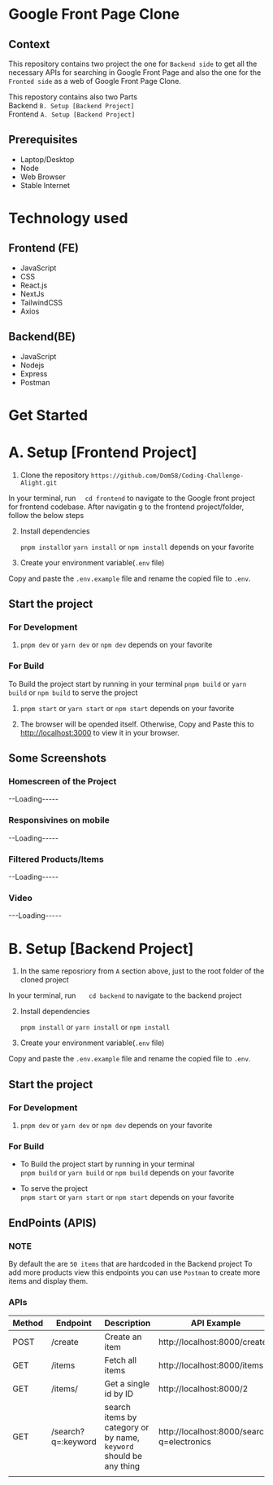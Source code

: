 # Google Front Page Clone

## Context

This repository contains two project the one for `Backend side` to get all the necessary APIs for searching in Google Front Page and also the one for the `Fronted side` as a web of Google Front Page Clone.

This repostory contains also two Parts <br/>
Backend `B. Setup [Backend Project]` <br/>
Frontend `A. Setup [Backend Project]`

## Prerequisites

- Laptop/Desktop
- Node
- Web Browser
- Stable Internet

# Technology used

## Frontend (FE)

- JavaScript
- CSS
- React.js
- NextJs
- TailwindCSS
- Axios

## Backend(BE)

- JavaScript
- Nodejs
- Express
- Postman

# Get Started

# A. Setup [Frontend Project]

1. Clone the repository
   `https://github.com/Dom58/Coding-Challenge-Alight.git`

In your terminal, run
`   cd frontend
  `
to navigate to the Google front project for frontend codebase.
After navigatin g to the frontend project/folder, follow the below steps

2. Install dependencies

   `pnpm install`or `yarn install` or `npm install` depends on your favorite

3. Create your environment variable(`.env` file)

Copy and paste the `.env.example` file and rename the copied file to `.env`.

## Start the project

### For Development

1. `pnpm dev` or `yarn dev` or `npm dev` depends on your favorite

### For Build

To Build the project start by running in your terminal `pnpm build` or `yarn build` or `npm build` to serve the project

1. `pnpm start` or `yarn start` or `npm start` depends on your favorite

2. The browser will be opended itself.
   Otherwise, Copy and Paste this to [http://localhost:3000](http://localhost:3000) to view it in your browser.

## Some Screenshots

### Homescreen of the Project

--Loading-----

### Responsivines on mobile

--Loading-----

### Filtered Products/Items

--Loading-----

### Video

---Loading-----

# B. Setup [Backend Project]

1. In the same reposriory from `A` section above, just to the root folder of the cloned project

In your terminal, run
`    cd backend
   `
to navigate to the backend project

2. Install dependencies

   `pnpm install` or `yarn install` or `npm install`

3. Create your environment variable(`.env` file)

Copy and paste the `.env.example` file and rename the copied file to `.env`.

## Start the project

### For Development

1. `pnpm dev` or `yarn dev` or `npm dev` depends on your favorite

### For Build

- To Build the project start by running in your terminal <br />
  `pnpm build` or `yarn build` or `npm build` depends on your favorite <br/>

- To serve the project<br/>
  `pnpm start` or `yarn start` or `npm start` depends on your favorite

## EndPoints (APIS)

### NOTE

By default the are `50 items` that are hardcoded in the Backend project
To add more products view this endpoints you can use `Postman` to create more items and display them.

### APIs

| Method         | Endpoint             | Description  | API Example |
| ---         |     ---      |          --- | ---|
| POST   | /create     | Create an item   | http://localhost:8000/create|
| GET     | /items      | Fetch all items      |http://localhost:8000/items |
| GET   | /items/<id>     | Get a single id by ID    |http://localhost:8000/2 |
| GET     | /search?q=:keyword       | search items by category or by name, `keyword` should be any thing      | http://localhost:8000/search?q=electronics
|      |        |    |  |
